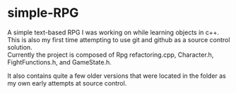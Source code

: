 # simple-RPG
A simple text-based RPG I was working on while learning objects in c++.
This is also my first time attempting to use git and github as a source control solution.<br/>
Currently the project is composed of Rpg refactoring.cpp, Character.h, FightFunctions.h, and GameState.h.<br/>

It also contains quite a few older versions that were located in the folder as my own early attempts at source control.

